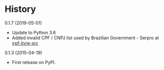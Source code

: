 # History

0.1.7 (2019-05-01)
* Update to Python 3.6
* Added invalid CPF / CNPJ list used by Brazilian Government - Serpro at [irpf-livre-src](http://www.fsfla.org/~lxoliva/fsfla/irpf-livre/2009/r6675/irpf-livre-src.tar.bz2)

0.1.3 (2015-04-19)
* First release on PyPI.
